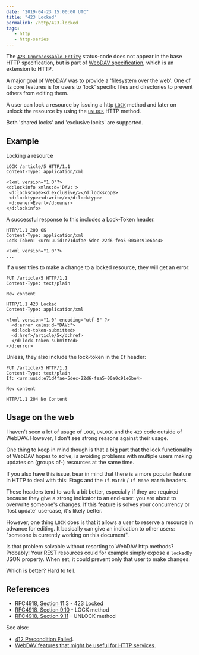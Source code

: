 ```yaml
---
date: "2019-04-23 15:00:00 UTC"
title: "423 Locked"
permalink: /http/423-locked
tags:
   - http
   - http-series
---
```


The [`423 Unprocessable Entity`][1] status-code does not appear in the base
HTTP specification, but is part of [WebDAV specification][4], which is an
extension to HTTP.

A major goal of WebDAV was to provide a 'filesystem over the web'. One of its
core features is for users to 'lock' specific files and directories to prevent
others from editing them.

A user can lock a resource by issuing a http [`LOCK`][2] method and later on
unlock the resource by using the [`UNLOCK`][3] HTTP method.

Both 'shared locks' and 'exclusive locks' are supported.

Example
-------

Locking a resource

```http
LOCK /article/5 HTTP/1.1
Content-Type: application/xml

<?xml version="1.0"?>
<d:lockinfo xmlns:d='DAV:'>
 <d:lockscope><d:exclusive/></d:lockscope>
 <d:locktype><d:write/></d:locktype>
 <d:owner>Evert</d:owner>
</d:lockinfo>
```

A successful response to this includes a Lock-Token header.

```http
HTTP/1.1 200 OK
Content-Type: application/xml
Lock-Token: <urn:uuid:e71d4fae-5dec-22d6-fea5-00a0c91e6be4>

<?xml version="1.0"?>
...
```

If a user tries to make a change to a locked resource, they will get an error:

```http
PUT /article/5 HTTP/1.1
Content-Type: text/plain

New content
```

```http
HTTP/1.1 423 Locked
Content-Type: application/xml

<?xml version="1.0" encoding="utf-8" ?>
  <d:error xmlns:d="DAV:">
  <d:lock-token-submitted>
  <d:href>/article/5</d:href>
  </d:lock-token-submitted>
</d:error>
```

Unless, they also include the lock-token in the `If` header:

```http
PUT /article/5 HTTP/1.1
Content-Type: text/plain
If: <urn:uuid:e71d4fae-5dec-22d6-fea5-00a0c91e6be4>

New content
```

```http
HTTP/1.1 204 No Content
```

Usage on the web
----------------

I haven't seen a lot of usage of `LOCK`, `UNLOCK` and the `423` code outside
of WebDAV. However, I don't see strong reasons against their usage.

One thing to keep in mind though is that a big part that the lock functionality
of WebDAV hopes to solve, is avoiding problems with multiple users making
updates on (groups of-) resources at the same time.

If you also have this issue, bear in mind that there is a more popular feature
in HTTP to deal with this: Etags and the `If-Match` / `If-None-Match` headers.

These headers tend to work a bit better, especially if they are required
because they give a strong indicator to an end-user: you are about to overwrite
someone's changes. If this feature is solves your concurrency or 'lost update'
use-case, it's likely better.

However, one thing `LOCK` does is that it allows a user to reserve a resource
in advance for editing. It basically can give an indication to other users:
"someone is currently working on this document".

Is that problem solvable without resorting to WebDAV http methods? Probably!
Your REST resources could for example simply expose a `lockedBy` JSON property.
When set, it could prevent only that user to make changes.

Which is better? Hard to tell.

References
----------

* [RFC4918, Section 11.3][1] - 423 Locked
* [RFC4918, Section 9.10][2] - LOCK method
* [RFC4918, Section 9.11][3] - UNLOCK method

See also:

* [412 Precondition Failed][5].
* [WebDAV features that might be useful for HTTP services][6].

[1]: https://tools.ietf.org/html/rfc4918#section-11.2 "422 Unprocessable Entity"
[2]: https://tools.ietf.org/html/rfc4918#section-9.10 "LOCK method"
[3]: https://tools.ietf.org/html/rfc4918#section-9.11 "UNLOCK method"
[4]: https://tools.ietf.org/html/rfc4918 "WebDAV specification" 
[5]: /http/412-precondition-failed
[6]: /webdav-features-for-http/
